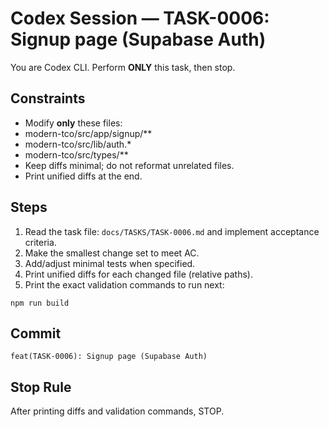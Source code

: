 # Codex Session — TASK-0006: Signup page (Supabase Auth)
You are Codex CLI. Perform **ONLY** this task, then stop.

## Constraints
- Modify **only** these files:
- modern-tco/src/app/signup/**
- modern-tco/src/lib/auth.*
- modern-tco/src/types/**
- Keep diffs minimal; do not reformat unrelated files.
- Print unified diffs at the end.

## Steps
1) Read the task file: `docs/TASKS/TASK-0006.md` and implement acceptance criteria.
2) Make the smallest change set to meet AC.
3) Add/adjust minimal tests when specified.
4) Print unified diffs for each changed file (relative paths).
5) Print the exact validation commands to run next:
```
npm run build
```

## Commit
`feat(TASK-0006): Signup page (Supabase Auth)`

## Stop Rule
After printing diffs and validation commands, STOP.
